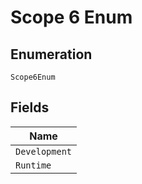 
# Scope 6 Enum

## Enumeration

`Scope6Enum`

## Fields

| Name |
|  --- |
| `Development` |
| `Runtime` |

